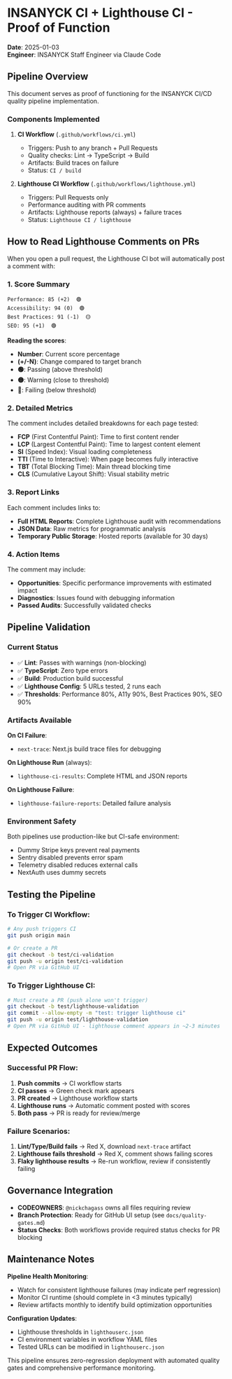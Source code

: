 # INSANYCK CI + Lighthouse CI - Proof of Function

**Date**: 2025-01-03  
**Engineer**: INSANYCK Staff Engineer via Claude Code

## Pipeline Overview

This document serves as proof of functioning for the INSANYCK CI/CD quality pipeline implementation.

### Components Implemented

1. **CI Workflow** (`.github/workflows/ci.yml`)
   - Triggers: Push to any branch + Pull Requests
   - Quality checks: Lint → TypeScript → Build
   - Artifacts: Build traces on failure
   - Status: `CI / build`

2. **Lighthouse CI Workflow** (`.github/workflows/lighthouse.yml`)  
   - Triggers: Pull Requests only
   - Performance auditing with PR comments
   - Artifacts: Lighthouse reports (always) + failure traces
   - Status: `Lighthouse CI / lighthouse`

## How to Read Lighthouse Comments on PRs

When you open a pull request, the Lighthouse CI bot will automatically post a comment with:

### 1. **Score Summary**
```
Performance: 85 (+2)  🟢
Accessibility: 94 (0)  🟢  
Best Practices: 91 (-1)  🟡
SEO: 95 (+1)  🟢
```

**Reading the scores**:
- **Number**: Current score percentage
- **(+/-N)**: Change compared to target branch
- **🟢**: Passing (above threshold)
- **🟡**: Warning (close to threshold)  
- **🔴**: Failing (below threshold)

### 2. **Detailed Metrics**

The comment includes detailed breakdowns for each page tested:
- **FCP** (First Contentful Paint): Time to first content render
- **LCP** (Largest Contentful Paint): Time to largest content element
- **SI** (Speed Index): Visual loading completeness
- **TTI** (Time to Interactive): When page becomes fully interactive
- **TBT** (Total Blocking Time): Main thread blocking time
- **CLS** (Cumulative Layout Shift): Visual stability metric

### 3. **Report Links**

Each comment includes links to:
- **Full HTML Reports**: Complete Lighthouse audit with recommendations
- **JSON Data**: Raw metrics for programmatic analysis  
- **Temporary Public Storage**: Hosted reports (available for 30 days)

### 4. **Action Items**

The comment may include:
- **Opportunities**: Specific performance improvements with estimated impact
- **Diagnostics**: Issues found with debugging information
- **Passed Audits**: Successfully validated checks

## Pipeline Validation

### Current Status
- ✅ **Lint**: Passes with warnings (non-blocking)
- ✅ **TypeScript**: Zero type errors  
- ✅ **Build**: Production build successful
- ✅ **Lighthouse Config**: 5 URLs tested, 2 runs each
- ✅ **Thresholds**: Performance 80%, A11y 90%, Best Practices 90%, SEO 90%

### Artifacts Available

**On CI Failure**:
- `next-trace`: Next.js build trace files for debugging

**On Lighthouse Run** (always):  
- `lighthouse-ci-results`: Complete HTML and JSON reports

**On Lighthouse Failure**:
- `lighthouse-failure-reports`: Detailed failure analysis

### Environment Safety

Both pipelines use production-like but CI-safe environment:
- Dummy Stripe keys prevent real payments
- Sentry disabled prevents error spam
- Telemetry disabled reduces external calls
- NextAuth uses dummy secrets

## Testing the Pipeline

### To Trigger CI Workflow:
```bash
# Any push triggers CI
git push origin main

# Or create a PR
git checkout -b test/ci-validation  
git push -u origin test/ci-validation
# Open PR via GitHub UI
```

### To Trigger Lighthouse CI:
```bash
# Must create a PR (push alone won't trigger)
git checkout -b test/lighthouse-validation
git commit --allow-empty -m "test: trigger lighthouse ci"
git push -u origin test/lighthouse-validation  
# Open PR via GitHub UI - lighthouse comment appears in ~2-3 minutes
```

## Expected Outcomes

### Successful PR Flow:
1. **Push commits** → CI workflow starts
2. **CI passes** → Green check mark appears
3. **PR created** → Lighthouse workflow starts  
4. **Lighthouse runs** → Automatic comment posted with scores
5. **Both pass** → PR is ready for review/merge

### Failure Scenarios:
1. **Lint/Type/Build fails** → Red X, download `next-trace` artifact  
2. **Lighthouse fails threshold** → Red X, comment shows failing scores
3. **Flaky lighthouse results** → Re-run workflow, review if consistently failing

## Governance Integration

- **CODEOWNERS**: `@nickchagass` owns all files requiring review
- **Branch Protection**: Ready for GitHub UI setup (see `docs/quality-gates.md`)
- **Status Checks**: Both workflows provide required status checks for PR blocking

## Maintenance Notes

**Pipeline Health Monitoring**:
- Watch for consistent lighthouse failures (may indicate perf regression)
- Monitor CI runtime (should complete in <3 minutes typically)  
- Review artifacts monthly to identify build optimization opportunities

**Configuration Updates**:
- Lighthouse thresholds in `lighthouserc.json`
- CI environment variables in workflow YAML files
- Tested URLs can be modified in `lighthouserc.json`

This pipeline ensures zero-regression deployment with automated quality gates and comprehensive performance monitoring.